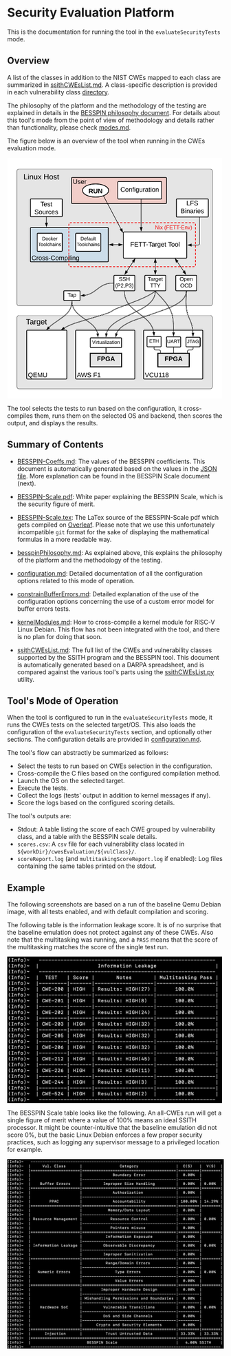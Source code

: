 # Security Evaluation Platform #

This is the documentation for running the tool in the `evaluateSecurityTests` mode.

## Overview

A list of the classes in addition to the NIST CWEs mapped to each class are summarized in [ssithCWEsList.md](./ssithCWEsList.md).
A class-specific description is provided in each vulnerability class [directory](../../fett/cwesEvaluation/).

The philosophy of the platform and the methodology of the testing are explained in details in the [BESSPIN philosophy document](./besspinPhilosophy.md). For details about this tool's mode from the point of view of methodology and details rather than functionality, please check [modes.md](../base/modes.md).

The figure below is an overview of the tool when running in the CWEs evaluation mode.

<img src="../.figures/cwes-evaluation-diagram.png" width=500 align=middle>

The tool selects the tests to run based on the configuration, it cross-compiles them, runs them on the selected OS and backend, then scores the output, and displays the results.

## Summary of Contents ##

- [BESSPIN-Coeffs.md](./BESSPIN-Coeffs.md): The values of the BESSPIN coefficients. This document is automatically generated based on the values in the [JSON file](../../fett/cwesEvaluation/utils/besspinCoeffs.json). More explanation can be found in the BESSPIN Scale document (next).

- [BESSPIN-Scale.pdf](./BESSPIN-Scale.pdf): White paper explaining the BESSPIN Scale, which is the security figure of merit.

- [BESSPIN-Scale.tex](./BESSPIN-Scale.tex): The LaTex source of the BESSPIN-Scale pdf which gets compiled on [Overleaf](https://www.overleaf.com/). Please note that we use this unfortunately incompatible `git` format for the sake of displaying the mathematical formulas in a more readable way.

- [besspinPhilosophy.md](./besspinPhilosophy.md): As explained above, this explains the philosophy of the platform and the methodology of the testing.

- [configuration.md](./configuration.md): Detailed documentation of all the configuration options related to this mode of operation.

- [constrainBufferErrors.md](./constrainBufferErrors.md): Detailed explanation of the use of the configuration options concerning the use of a custom error model for buffer errors tests.

- [kernelModules.md](./constrainBufferErrors.md): How to cross-compile a kernel module for RISC-V Linux Debian. This flow has not been integrated with the tool, and there is no plan for doing that soon.

- [ssithCWEsList.md](./ssithCWEsList.md): The full list of the CWEs and vulnerability classes supported by the SSITH program and the BESSPIN tool. This document is automatically generated based on a DARPA spreadsheet, and is compared against the various tool's parts using the [ssithCWEsList.py](../../utils/ssithCWEsList.py) utility.

## Tool's Mode of Operation ##

When the tool is configured to run in the `evaluateSecurityTests` mode, it runs the CWEs tests on the selected target/OS. This also loads the configuration of the `evaluateSecurityTests` section, and optionally other sections. The configuration details are provided in [configuration.md](./configuration.md).

The tool's flow can abstractly be summarized as follows:
- Select the tests to run based on CWEs selection in the configuration.
- Cross-compile the C files based on the configured compilation method.
- Launch the OS on the selected target.
- Execute the tests.
- Collect the logs (tests' output in addition to kernel messages if any).
- Score the logs based on the configured scoring details.

The tool's outputs are:
- Stdout: A table listing the score of each CWE grouped by vulnerability class, and a table with the BESSPIN scale details.
- `scores.csv`: A `csv` file for each vulnerability class located in `${workDir}/cwesEvaluation/${vulClass}/`.
- `scoreReport.log` (and `multitaskingScoreReport.log` if enabled): Log files containing the same tables printed on the stdout.

## Example ##

The following screenshots are based on a run of the baseline Qemu Debian image, with all tests enabled, and with default compilation and scoring. 

The following table is the information leakage score. It is of no surprise that the baseline emulation does not protect against any of these CWEs. Also note that the multitasking was running, and a `PASS` means that the score of the multitasking matches the score of the single test run.

<img src="../.figures/cwesEvaluation-example-iex.png" width=500 align=middle>

The BESSPIN Scale table looks like the following. An all-CWEs run will get a single figure of merit where a value of 100% means an ideal SSITH processor. It might be counter-intuitive that the baseline emulation did not score 0%, but the basic Linux Debian enforces a few proper security practices, such as logging any supervisor message to a privileged location for example.

<img src="../.figures/cwesEvaluation-example-besspinScale.png" width=700 align=middle>


